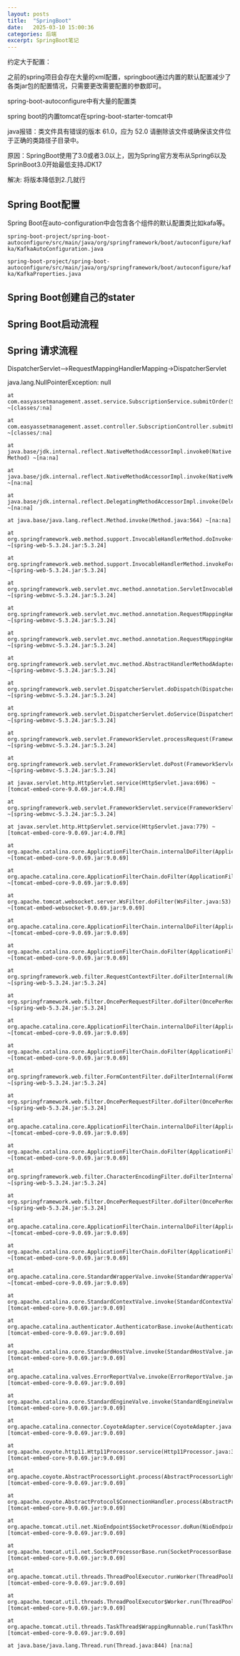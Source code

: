 ```yaml
---
layout: posts
title:  "SpringBoot"
date:   2025-03-10 15:00:36
categories: 后端
excerpt: SpringBoot笔记
---
```

约定大于配置：

之前的spring项目会存在大量的xml配置，springboot通过内置的默认配置减少了各类jar包的配置情况，只需要更改需要配置的参数即可。

spring-boot-autoconfigure中有大量的配置类

spring boot的内置tomcat在spring-boot-starter-tomcat中





java报错：类文件具有错误的版本 61.0，应为 52.0 请删除该文件或确保该文件位于正确的类路径子目录中。

原因：SpringBoot使用了3.0或者3.0以上，因为Spring官方发布从Spring6以及SprinBoot3.0开始最低支持JDK17

解决: 将版本降低到2.几就行



## Spring Boot配置

Spring Boot在auto-configuration中会包含各个组件的默认配置类比如kafa等。

`spring-boot-project/spring-boot-autoconfigure/src/main/java/org/springframework/boot/autoconfigure/kafka/KafkaAutoConfiguration.java`

`spring-boot-project/spring-boot-autoconfigure/src/main/java/org/springframework/boot/autoconfigure/kafka/KafkaProperties.java`

## Spring Boot创建自己的stater



## Spring Boot启动流程



## Spring 请求流程

DispatcherServlet-->RequestMappingHandlerMapping->DispatcherServlet

java.lang.NullPointerException: null

	at com.easyassetmanagement.asset.service.SubscriptionService.submitOrder(SubscriptionService.java:32) ~[classes/:na]

	at com.easyassetmanagement.asset.controller.SubscriptionController.submitForm(SubscriptionController.java:21) ~[classes/:na]

	at java.base/jdk.internal.reflect.NativeMethodAccessorImpl.invoke0(Native Method) ~[na:na]

	at java.base/jdk.internal.reflect.NativeMethodAccessorImpl.invoke(NativeMethodAccessorImpl.java:62) ~[na:na]

	at java.base/jdk.internal.reflect.DelegatingMethodAccessorImpl.invoke(DelegatingMethodAccessorImpl.java:43) ~[na:na]

	at java.base/java.lang.reflect.Method.invoke(Method.java:564) ~[na:na]

	at org.springframework.web.method.support.InvocableHandlerMethod.doInvoke(InvocableHandlerMethod.java:205) ~[spring-web-5.3.24.jar:5.3.24]

	at org.springframework.web.method.support.InvocableHandlerMethod.invokeForRequest(InvocableHandlerMethod.java:150) ~[spring-web-5.3.24.jar:5.3.24]

	at org.springframework.web.servlet.mvc.method.annotation.ServletInvocableHandlerMethod.invokeAndHandle(ServletInvocableHandlerMethod.java:117) ~[spring-webmvc-5.3.24.jar:5.3.24]

	at org.springframework.web.servlet.mvc.method.annotation.RequestMappingHandlerAdapter.invokeHandlerMethod(RequestMappingHandlerAdapter.java:895) ~[spring-webmvc-5.3.24.jar:5.3.24]

	at org.springframework.web.servlet.mvc.method.annotation.RequestMappingHandlerAdapter.handleInternal(RequestMappingHandlerAdapter.java:808) ~[spring-webmvc-5.3.24.jar:5.3.24]

	at org.springframework.web.servlet.mvc.method.AbstractHandlerMethodAdapter.handle(AbstractHandlerMethodAdapter.java:87) ~[spring-webmvc-5.3.24.jar:5.3.24]

	at org.springframework.web.servlet.DispatcherServlet.doDispatch(DispatcherServlet.java:1071) ~[spring-webmvc-5.3.24.jar:5.3.24]

	at org.springframework.web.servlet.DispatcherServlet.doService(DispatcherServlet.java:964) ~[spring-webmvc-5.3.24.jar:5.3.24]

	at org.springframework.web.servlet.FrameworkServlet.processRequest(FrameworkServlet.java:1006) ~[spring-webmvc-5.3.24.jar:5.3.24]

	at org.springframework.web.servlet.FrameworkServlet.doPost(FrameworkServlet.java:909) ~[spring-webmvc-5.3.24.jar:5.3.24]

	at javax.servlet.http.HttpServlet.service(HttpServlet.java:696) ~[tomcat-embed-core-9.0.69.jar:4.0.FR]

	at org.springframework.web.servlet.FrameworkServlet.service(FrameworkServlet.java:883) ~[spring-webmvc-5.3.24.jar:5.3.24]

	at javax.servlet.http.HttpServlet.service(HttpServlet.java:779) ~[tomcat-embed-core-9.0.69.jar:4.0.FR]

	at org.apache.catalina.core.ApplicationFilterChain.internalDoFilter(ApplicationFilterChain.java:227) ~[tomcat-embed-core-9.0.69.jar:9.0.69]

	at org.apache.catalina.core.ApplicationFilterChain.doFilter(ApplicationFilterChain.java:162) ~[tomcat-embed-core-9.0.69.jar:9.0.69]

	at org.apache.tomcat.websocket.server.WsFilter.doFilter(WsFilter.java:53) ~[tomcat-embed-websocket-9.0.69.jar:9.0.69]

	at org.apache.catalina.core.ApplicationFilterChain.internalDoFilter(ApplicationFilterChain.java:189) ~[tomcat-embed-core-9.0.69.jar:9.0.69]

	at org.apache.catalina.core.ApplicationFilterChain.doFilter(ApplicationFilterChain.java:162) ~[tomcat-embed-core-9.0.69.jar:9.0.69]

	at org.springframework.web.filter.RequestContextFilter.doFilterInternal(RequestContextFilter.java:100) ~[spring-web-5.3.24.jar:5.3.24]

	at org.springframework.web.filter.OncePerRequestFilter.doFilter(OncePerRequestFilter.java:117) ~[spring-web-5.3.24.jar:5.3.24]

	at org.apache.catalina.core.ApplicationFilterChain.internalDoFilter(ApplicationFilterChain.java:189) ~[tomcat-embed-core-9.0.69.jar:9.0.69]

	at org.apache.catalina.core.ApplicationFilterChain.doFilter(ApplicationFilterChain.java:162) ~[tomcat-embed-core-9.0.69.jar:9.0.69]

	at org.springframework.web.filter.FormContentFilter.doFilterInternal(FormContentFilter.java:93) ~[spring-web-5.3.24.jar:5.3.24]

	at org.springframework.web.filter.OncePerRequestFilter.doFilter(OncePerRequestFilter.java:117) ~[spring-web-5.3.24.jar:5.3.24]

	at org.apache.catalina.core.ApplicationFilterChain.internalDoFilter(ApplicationFilterChain.java:189) ~[tomcat-embed-core-9.0.69.jar:9.0.69]

	at org.apache.catalina.core.ApplicationFilterChain.doFilter(ApplicationFilterChain.java:162) ~[tomcat-embed-core-9.0.69.jar:9.0.69]

	at org.springframework.web.filter.CharacterEncodingFilter.doFilterInternal(CharacterEncodingFilter.java:201) ~[spring-web-5.3.24.jar:5.3.24]

	at org.springframework.web.filter.OncePerRequestFilter.doFilter(OncePerRequestFilter.java:117) ~[spring-web-5.3.24.jar:5.3.24]

	at org.apache.catalina.core.ApplicationFilterChain.internalDoFilter(ApplicationFilterChain.java:189) ~[tomcat-embed-core-9.0.69.jar:9.0.69]

	at org.apache.catalina.core.ApplicationFilterChain.doFilter(ApplicationFilterChain.java:162) ~[tomcat-embed-core-9.0.69.jar:9.0.69]

	at org.apache.catalina.core.StandardWrapperValve.invoke(StandardWrapperValve.java:177) ~[tomcat-embed-core-9.0.69.jar:9.0.69]

	at org.apache.catalina.core.StandardContextValve.invoke(StandardContextValve.java:97) [tomcat-embed-core-9.0.69.jar:9.0.69]

	at org.apache.catalina.authenticator.AuthenticatorBase.invoke(AuthenticatorBase.java:541) [tomcat-embed-core-9.0.69.jar:9.0.69]

	at org.apache.catalina.core.StandardHostValve.invoke(StandardHostValve.java:135) [tomcat-embed-core-9.0.69.jar:9.0.69]

	at org.apache.catalina.valves.ErrorReportValve.invoke(ErrorReportValve.java:92) [tomcat-embed-core-9.0.69.jar:9.0.69]

	at org.apache.catalina.core.StandardEngineValve.invoke(StandardEngineValve.java:78) [tomcat-embed-core-9.0.69.jar:9.0.69]

	at org.apache.catalina.connector.CoyoteAdapter.service(CoyoteAdapter.java:360) [tomcat-embed-core-9.0.69.jar:9.0.69]

	at org.apache.coyote.http11.Http11Processor.service(Http11Processor.java:399) [tomcat-embed-core-9.0.69.jar:9.0.69]

	at org.apache.coyote.AbstractProcessorLight.process(AbstractProcessorLight.java:65) [tomcat-embed-core-9.0.69.jar:9.0.69]

	at org.apache.coyote.AbstractProtocol$ConnectionHandler.process(AbstractProtocol.java:891) [tomcat-embed-core-9.0.69.jar:9.0.69]

	at org.apache.tomcat.util.net.NioEndpoint$SocketProcessor.doRun(NioEndpoint.java:1784) [tomcat-embed-core-9.0.69.jar:9.0.69]

	at org.apache.tomcat.util.net.SocketProcessorBase.run(SocketProcessorBase.java:49) [tomcat-embed-core-9.0.69.jar:9.0.69]

	at org.apache.tomcat.util.threads.ThreadPoolExecutor.runWorker(ThreadPoolExecutor.java:1191) [tomcat-embed-core-9.0.69.jar:9.0.69]

	at org.apache.tomcat.util.threads.ThreadPoolExecutor$Worker.run(ThreadPoolExecutor.java:659) [tomcat-embed-core-9.0.69.jar:9.0.69]

	at org.apache.tomcat.util.threads.TaskThread$WrappingRunnable.run(TaskThread.java:61) [tomcat-embed-core-9.0.69.jar:9.0.69]

	at java.base/java.lang.Thread.run(Thread.java:844) [na:na]

